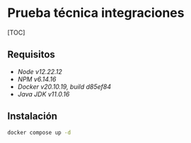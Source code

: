 # Prueba técnica integraciones

[TOC]

## Requisitos

- _Node v12.22.12_
- _NPM v6.14.16_
- _Docker v20.10.19, build d85ef84_
- _Java JDK v11.0.16_

## Instalación

```sh
docker compose up -d
```
